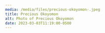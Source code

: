 ```yaml
---
media: /media/files/precious-okoyomon-.jpeg
title: Precious Okoyomon
alt: Photo of Precious Okoyomon
date: 2023-03-03T11:19:00-0500
---
```

